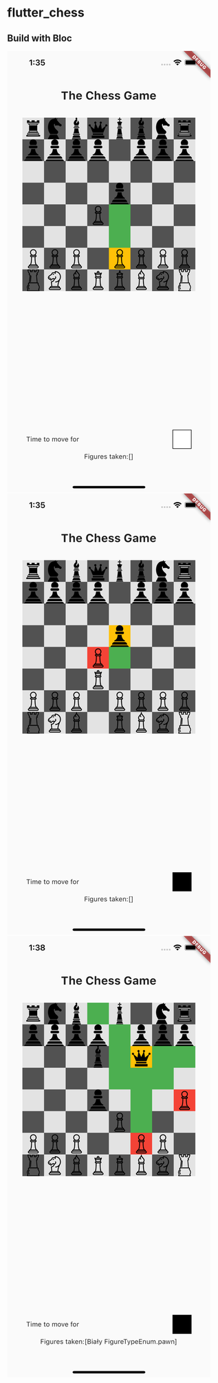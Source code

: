 # flutter_chess

## Build with Bloc

![alt text](https://github.com/MichalTaczala/flutter_chess/blob/3545d8226967032477a9f9cc65adbdefa07b5507/images/1.png?raw=true)
![alt text](https://github.com/MichalTaczala/flutter_chess/blob/3545d8226967032477a9f9cc65adbdefa07b5507/images/2.png?raw=true)
![alt text](https://github.com/MichalTaczala/flutter_chess/blob/3545d8226967032477a9f9cc65adbdefa07b5507/images/3.png?raw=true)


